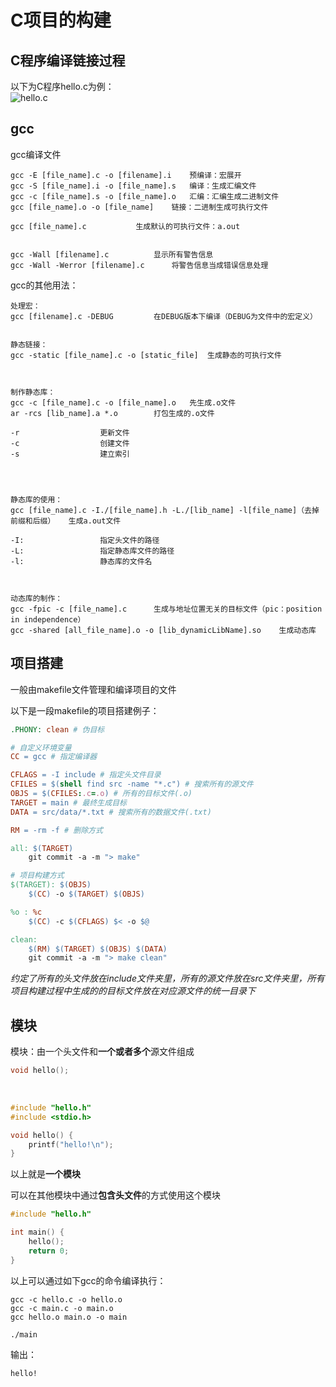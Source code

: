 # C项目的构建

## C程序编译链接过程
以下为C程序hello.c为例：<br>
![hello.c](https://cdn.jsdelivr.net/gh/mo-xiaoxiu/imagefrommyblog@main/data/C_progranming.drawio.png)
<br>

## gcc
gcc编译文件<br>

```
gcc -E [file_name].c -o [filename].i	预编译：宏展开
gcc -S [file_name].i -o [file_name].s	编译：生成汇编文件
gcc -c [file_name].s -o [file_name].o	汇编：汇编生成二进制文件
gcc [file_name].o -o [file_name]	链接：二进制生成可执行文件

gcc [file_name].c			生成默认的可执行文件：a.out


gcc -Wall [filename].c			显示所有警告信息
gcc -Wall -Werror [filename].c		将警告信息当成错误信息处理
```

gcc的其他用法：<br>

```
处理宏：
gcc [filename].c -DEBUG			在DEBUG版本下编译（DEBUG为文件中的宏定义）


静态链接：
gcc -static [file_name].c -o [static_file]	生成静态的可执行文件



制作静态库：
gcc -c [file_name].c -o [file_name].o	先生成.o文件
ar -rcs [lib_name].a *.o		打包生成的.o文件

-r					更新文件
-c					创建文件
-s					建立索引




静态库的使用：
gcc [file_name].c -I./[file_name].h -L./[lib_name] -l[file_name]（去掉前缀和后缀）	生成a.out文件

-I:					指定头文件的路径
-L:					指定静态库文件的路径
-l:					静态库的文件名



动态库的制作：
gcc -fpic -c [file_name].c		生成与地址位置无关的目标文件（pic：position in independence）
gcc -shared [all_file_name].o -o [lib_dynamicLibName].so	生成动态库

```

## 项目搭建

一般由makefile文件管理和编译项目的文件

以下是一段makefile的项目搭建例子：

```makefile
.PHONY: clean # 伪目标

# 自定义环境变量
CC = gcc # 指定编译器

CFLAGS = -I include # 指定头文件目录
CFILES = $(shell find src -name "*.c") # 搜索所有的源文件
OBJS = $(CFILES:.c=.o) # 所有的目标文件(.o)
TARGET = main # 最终生成目标
DATA = src/data/*.txt # 搜索所有的数据文件(.txt)

RM = -rm -f # 删除方式

all: $(TARGET)
	git commit -a -m "> make"

# 项目构建方式
$(TARGET): $(OBJS)
	$(CC) -o $(TARGET) $(OBJS)

%o : %c
	$(CC) -c $(CFLAGS) $< -o $@

clean:
	$(RM) $(TARGET) $(OBJS) $(DATA)
	git commit -a -m "> make clean"
```

*约定了所有的头文件放在include文件夹里，所有的源文件放在src文件夹里，所有项目构建过程中生成的的目标文件放在对应源文件的统一目录下*

## 模块

模块：由一个头文件和**一个或者多个**源文件组成
<br>

```cpp title="hello.h"
void hello();
```

<br>

```cpp title="hello.c"
#include "hello.h"
#include <stdio.h>

void hello() {
    printf("hello!\n");
}
```

以上就是**一个模块**

可以在其他模块中通过**包含头文件**的方式使用这个模块


```cpp title="main.c"
#include "hello.h"

int main() {
    hello();
    return 0;
}
```

以上可以通过如下gcc的命令编译执行：


```
gcc -c hello.c -o hello.o
gcc -c main.c -o main.o
gcc hello.o main.o -o main

./main
```

输出：

```
hello!

```

